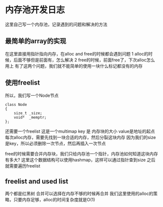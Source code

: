 ﻿# 内存池开发日志

这里自己写一个内存池，记录遇到的问题和解决的方法

## 最简单的array的实现
在这里直接用指针指向内存，在alloc and free的时候都会遇到问题
1 alloc的时候，后面不够但是前面有，怎么解决
2 free的时候，前面free了，下次alloc怎么用上
有了这两个问题，我们就不能简单的使用一块什么标记都没有的内存
## 使用freelist
所以，我们写一个Node节点
```
class Node
{
    size_t _size;
    void*  _memptr;
};
```
还需要一个freelist
这是一个multimap key 是 内存块的大小 value是地址的起点
每次alloc内存，需要先找到一块合适的内存，然后分裂这块内存
因为我们的size是key，所以必须删除一次节点，然后再插入一次节点

free的时候需要合并内存块，我们只给内存池一个指针，内存池如何知道这块内存有多大?
这里这个数据结构可以使用hashmap，这样可以通过指针查到size
之后就需要遍历freelist
## freelist and used list
两个都是红黑树
合并可以选择在内存不够的时候再合并
我们这里使用的alloc的策略，只要内存足够，alloc的时间复杂度就是O(1)